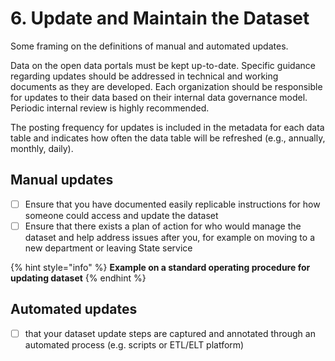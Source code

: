 # 6. Update and Maintain the Dataset

Some framing on the definitions of manual and automated updates.

Data on the open data portals must be kept up-to-date. Specific guidance regarding updates should be addressed in technical and working documents as they are developed. Each organization should be responsible for updates to their data based on their internal data governance model. Periodic internal review is highly recommended. 

The posting frequency for updates is included in the metadata for each data table and indicates how often the data table will be refreshed (e.g., annually, monthly, daily).

## Manual updates

* [ ] Ensure that you have documented easily replicable instructions for how someone could access and update the dataset
* [ ] Ensure that there exists a plan of action for who would manage the dataset and help address issues after you, for example on moving to a new department or leaving State service

{% hint style="info" %}
**Example on a standard operating procedure for updating dataset**
{% endhint %}

## Automated updates

* [ ] that your dataset update steps are captured and annotated through an automated process (e.g. scripts or ETL/ELT platform)

